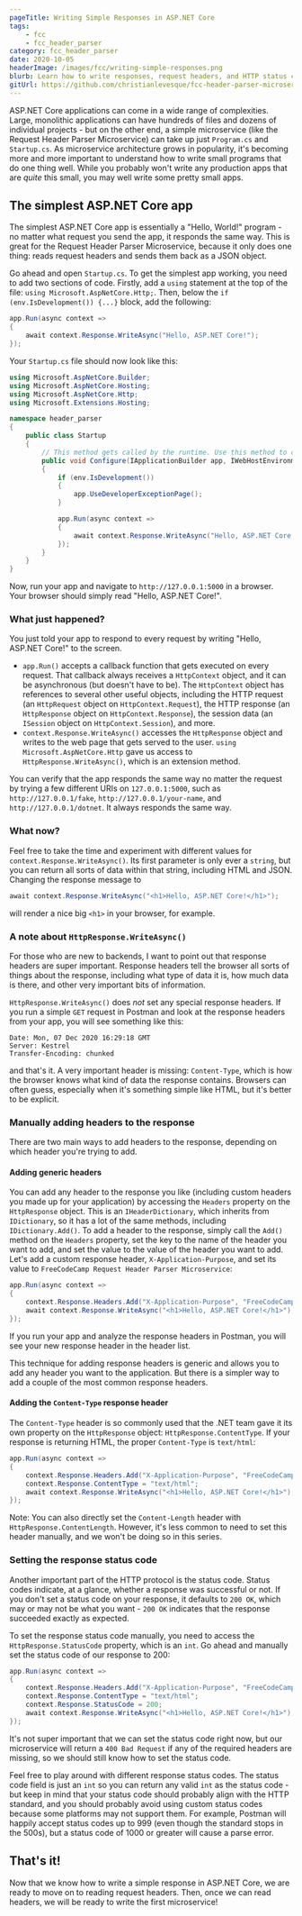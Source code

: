 ```yaml
---
pageTitle: Writing Simple Responses in ASP.NET Core
tags:
    - fcc
    - fcc_header_parser
category: fcc_header_parser
date: 2020-10-05
headerImage: /images/fcc/writing-simple-responses.png
blurb: Learn how to write responses, request headers, and HTTP status codes in a basic ASP.NET Core app
gitUrl: https://github.com/christianlevesque/fcc-header-parser-microservice/tree/v0.2.0
---
```


ASP.NET Core applications can come in a wide range of complexities. Large, monolithic applications can have hundreds of files and dozens of individual projects - but on the other end, a simple microservice (like the Request Header Parser Microservice) can take up just `Program.cs` and `Startup.cs`. As microservice architecture grows in popularity, it's becoming more and more important to understand how to write small programs that do one thing well. While you probably won't write any production apps that are *quite* this small, you may well write some pretty small apps.

## The simplest ASP.NET Core app

The simplest ASP.NET Core app is essentially a "Hello, World!" program - no matter what request you send the app, it responds the same way. This is great for the Request Header Parser Microservice, because it only does one thing: reads request headers and sends them back as a JSON object.

Go ahead and open `Startup.cs`. To get the simplest app working, you need to add two sections of code. Firstly, add a `using` statement at the top of the file: `using Microsoft.AspNetCore.Http;`. Then, below the `if (env.IsDevelopment()) {...}` block, add the following:

```csharp
app.Run(async context =>
{
    await context.Response.WriteAsync("Hello, ASP.NET Core!");
});
```

Your `Startup.cs` file should now look like this:

```csharp
using Microsoft.AspNetCore.Builder;
using Microsoft.AspNetCore.Hosting;
using Microsoft.AspNetCore.Http;
using Microsoft.Extensions.Hosting;

namespace header_parser
{
	public class Startup
	{
		// This method gets called by the runtime. Use this method to configure the HTTP request pipeline.
		public void Configure(IApplicationBuilder app, IWebHostEnvironment env)
		{
			if (env.IsDevelopment())
			{
				app.UseDeveloperExceptionPage();
			}

			app.Run(async context =>
			{
				await context.Response.WriteAsync("Hello, ASP.NET Core!");
			});
		}
	}
}
```

Now, run your app and navigate to `http://127.0.0.1:5000` in a browser. Your browser should simply read "Hello, ASP.NET Core!".

### What just happened?

You just told your app to respond to every request by writing "Hello, ASP.NET Core!" to the screen.

- `app.Run()` accepts a callback function that gets executed on every request. That callback always receives a `HttpContext` object, and it can be asynchronous (but doesn't have to be). The `HttpContext` object has references to several other useful objects, including the HTTP request (an `HttpRequest` object on `HttpContext.Request`), the HTTP response (an `HttpResponse` object on `HttpContext.Response`), the session data (an `ISession` object on `HttpContext.Session`), and more.
- `context.Response.WriteAsync()` accesses the `HttpResponse` object and writes to the web page that gets served to the user. `using Microsoft.AspNetCore.Http` gave us access to `HttpResponse.WriteAsync()`, which is an extension method.

You can verify that the app responds the same way no matter the request by trying a few different URIs on `127.0.0.1:5000`, such as `http://127.0.0.1/fake`, `http://127.0.0.1/your-name`, and `http://127.0.0.1/dotnet`. It always responds the same way.

### What now?

Feel free to take the time and experiment with different values for `context.Response.WriteAsync()`. Its first parameter is only ever a `string`, but you can return all sorts of data within that string, including HTML and JSON. Changing the response message to

```csharp
await context.Response.WriteAsync("<h1>Hello, ASP.NET Core!</h1>");
```

will render a nice big `<h1>` in your browser, for example.

### A note about `HttpResponse.WriteAsync()`

For those who are new to backends, I want to point out that response headers are super important. Response headers tell the browser all sorts of things about the response, including what type of data it is, how much data is there, and other very important bits of information.

`HttpResponse.WriteAsync()` does *not* set any special response headers. If you run a simple `GET` request in Postman and look at the response headers from your app, you will see something like this:

```http request
Date: Mon, 07 Dec 2020 16:29:18 GMT
Server: Kestrel
Transfer-Encoding: chunked
```

and that's it. A very important header is missing: `Content-Type`, which is how the browser knows what kind of data the response contains. Browsers can often guess, especially when it's something simple like HTML, but it's better to be explicit.

### Manually adding headers to the response

There are two main ways to add headers to the response, depending on which header you're trying to add.

#### Adding generic headers

You can add any header to the response you like (including custom headers you made up for your application) by accessing the `Headers` property on the `HttpResponse` object. This is an `IHeaderDictionary`, which inherits from `IDictionary`, so it has a lot of the same methods, including `IDictionary.Add()`. To add a header to the response, simply call the `Add()` method on the `Headers` property, set the key to the name of the header you want to add, and set the value to the value of the header you want to add. Let's add a custom response header, `X-Application-Purpose`, and set its value to `FreeCodeCamp Request Header Parser Microservice`:

```csharp
app.Run(async context =>
{
    context.Response.Headers.Add("X-Application-Purpose", "FreeCodeCamp Request Header Parser Microservice");
    await context.Response.WriteAsync("<h1>Hello, ASP.NET Core!</h1>");
});
```

If you run your app and analyze the response headers in Postman, you will see your new response header in the header list.

This technique for adding response headers is generic and allows you to add any header you want to the application. But there is a simpler way to add a couple of the most common response headers.

#### Adding the `Content-Type` response header

The `Content-Type` header is so commonly used that the .NET team gave it its own property on the `HttpResponse` object: `HttpResponse.ContentType`. If your response is returning HTML, the proper `Content-Type` is `text/html`:

```csharp
app.Run(async context =>
{
    context.Response.Headers.Add("X-Application-Purpose", "FreeCodeCamp Request Header Parser Microservice");
    context.Response.ContentType = "text/html";
    await context.Response.WriteAsync("<h1>Hello, ASP.NET Core!</h1>");
});
```

Note: You can also directly set the `Content-Length` header with `HttpResponse.ContentLength`. However, it's less common to need to set this header manually, and we won't be doing so in this series.

### Setting the response status code

Another important part of the HTTP protocol is the status code. Status codes indicate, at a glance, whether a response was successful or not. If you don't set a status code on your response, it defaults to `200 OK`, which may or may not be what you want - `200 OK` indicates that the response succeeded exactly as expected.

To set the response status code manually, you need to access the `HttpResponse.StatusCode` property, which is an `int`. Go ahead and manually set the status code of our response to 200:

```csharp
app.Run(async context =>
{
    context.Response.Headers.Add("X-Application-Purpose", "FreeCodeCamp Request Header Parser Microservice");
    context.Response.ContentType = "text/html";
    context.Response.StatusCode = 200;
    await context.Response.WriteAsync("<h1>Hello, ASP.NET Core!</h1>");
});
```

It's not super important that we can set the status code right now, but our microservice will return a `400 Bad Request` if any of the required headers are missing, so we should still know how to set the status code.

Feel free to play around with different response status codes. The status code field is just an `int` so you can return any valid `int` as the status code - but keep in mind that your status code should probably align with the HTTP standard, and you should probably avoid using custom status codes because some platforms may not support them. For example, Postman will happily accept status codes up to 999 (even though the standard stops in the 500s), but a status code of 1000 or greater will cause a parse error.

## That's it!

Now that we know how to write a simple response in ASP.NET Core, we are ready to move on to reading request headers. Then, once we can read headers, we will be ready to write the first microservice!